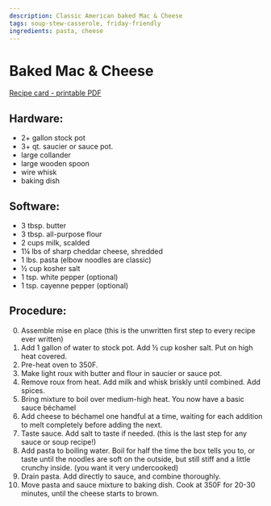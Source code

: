 ```yaml
---
description: Classic American baked Mac & Cheese
tags: soup-stew-casserole, friday-friendly
ingredients: pasta, cheese
---
```

# Baked Mac & Cheese

[Recipe card - printable PDF](https://traas.org/downloads/recipes/mac_and_cheese_recipe.pdf)

## Hardware:
* 2+ gallon stock pot
* 3+ qt. saucier or sauce pot.
* large collander
* large wooden spoon
* wire whisk
* baking dish

## Software:
* 3 tbsp. butter
* 3 tbsp. all-purpose flour
* 2 cups milk, scalded
* 1¼ lbs of sharp cheddar cheese, shredded
* 1 lbs. pasta (elbow noodles are classic)
* ½ cup kosher salt
* 1 tsp. white pepper (optional)
* 1 tsp. cayenne pepper (optional)

## Procedure:
0. Assemble mise en place (this is the unwritten first step to every recipe ever written)
1. Add 1 gallon of water to stock pot. Add ½ cup kosher salt. Put on high heat covered.
2. Pre-heat oven to 350F.
3. Make light roux with butter and flour in saucier or sauce pot.
4. Remove roux from heat. Add milk and whisk briskly until combined. Add spices.
5. Bring mixture to boil over medium-high heat. You now have a basic sauce béchamel
6. Add cheese to béchamel one handful at a time, waiting for each addition to melt completely before adding the next.
7. Taste sauce. Add salt to taste if needed. (this is the last step for any sauce or soup recipe!)
8. Add pasta to boiling water. Boil for half the time the box tells you to, or taste until the noodles are soft on the outside, but still stiff and a little crunchy inside. (you want it very undercooked)
9. Drain pasta. Add directly to sauce, and combine thoroughly.
10. Move pasta and sauce mixture to baking dish. Cook at 350F for 20-30 minutes, until the cheese starts to brown.
